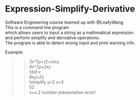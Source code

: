 # Expression-Simplify-Derivative
Software Engineering course teamed up with @LeafyWang  
This is a command line program   
which allows users to input a string as a mathmatical expression  
and perform simplify and derivative operations.  
The program is able to detect wrong input and print warning info.  
    
Example:  
>> 3x^2*y+(2+x)*x*y    
>> 4*x^2*y+2*x*y  
>> !d/d x  
>> 8*x*y+2*y  
>> !simplify y=2 x=3  
>> 52  
>> x+u.2
>> number presentation error!  
